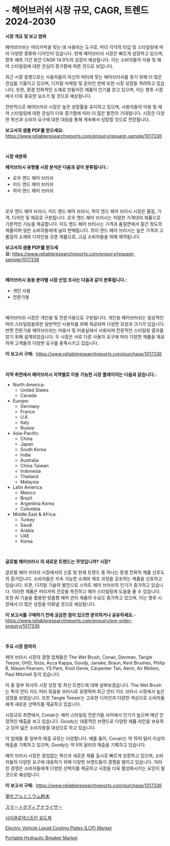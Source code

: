 <p><h1>- 헤어브러쉬 시장 규모, CAGR, 트렌드 2024-2030</h1></p><p><strong>시장 개요 및 보고 범위</strong></p>
<p><p>헤어브러쉬는 머리카락을 빗는 데 사용되는 도구로, 머리 각각의 타입 및 스타일링에 따라 다양한 종류와 디자인이 있습니다. 현재 헤어브러쉬 시장은 빠르게 성장하고 있으며, 향후 예측 기간 동안 CAGR 14.9%의 성장이 예상됩니다. 이는 소비자들의 미용 및 헤어 스타일링에 대한 관심이 증가함에 따른 것으로 보입니다.</p><p>최근 시장 동향으로는 사용자들이 자신의 머리에 맞는 헤어브러쉬를 찾기 위해 더 많은 관심을 기울이고 있으며, 디지털 마케팅 및 온라인 판매 또한 시장 성장을 격려하고 있습니다. 또한, 환경 친화적인 소재로 만들어진 제품이 인기를 얻고 있으며, 이는 향후 시장에서 더욱 중요한 요소가 될 것으로 예상됩니다.</p><p>전반적으로 헤어브러쉬 시장은 높은 성장률을 유지하고 있으며, 사용자들의 미용 및 헤어 스타일링에 대한 관심이 더욱 증가함에 따라 더 많은 발전이 기대됩니다. 시장은 다양한 혁신과 소비자 요구에 대한 대응을 통해 계속해서 성장할 것으로 전망됩니다.</p></p>
<p><strong>보고서의 샘플 PDF를 받으세요:</strong> <a href="https://www.reliableresearchreports.com/enquiry/request-sample/1017336">https://www.reliableresearchreports.com/enquiry/request-sample/1017336</a></p>
<p>&nbsp;</p>
<p><strong>시장 세분화</strong></p>
<p><strong>헤어브러시 유형별 시장 분석은 다음과 같이 분류됩니다.:</strong></p>
<p><ul><li>로우 엔드 헤어 브러쉬</li><li>미드 엔드 헤어 브러쉬</li><li>하이 엔드 헤어 브러쉬</li></ul></p>
<p>&nbsp;</p>
<p><p>로우 엔드 헤어 브러시, 미드 엔드 헤어 브러시, 하이 엔드 헤어 브러시 시장은 품질, 가격, 디자인 및 재료로 구분됩니다. 로우 엔드 헤어 브러시는 저렴한 가격대의 제품으로 기본적인 기능을 제공합니다. 미드 엔드 헤어 브러시는 가격과 품질면에서 중간 정도의 제품이며 일반 소비자들에게 널리 판매됩니다. 하이 엔드 헤어 브러시는 높은 가격과 고품질의 소재와 디자인을 갖춘 제품으로, 고급 소비자들을 위해 제작됩니다.</p></p>
<p><strong>보고서의 샘플 PDF를 받으세요:</strong>&nbsp;<a href="https://www.reliableresearchreports.com/enquiry/request-sample/1017336">https://www.reliableresearchreports.com/enquiry/request-sample/1017336</a></p>
<p>&nbsp;</p>
<p><strong> 헤어브러시 응용 분야별 시장 산업 조사는 다음과 같이 분류됩니다.:</strong></p>
<p><ul><li>개인 사용</li><li>전문가용</li></ul></p>
<p>&nbsp;</p>
<p><p>헤어브러쉬 시장은 개인용 및 전문가용으로 구분됩니다. 개인용 헤어브러쉬는 일상적인 머리 스타일링을위한 일반적인 사용자를 위해 제공되며 다양한 모양과 크기가 있습니다. 반면 전문가용 헤어브러쉬는 미용사 및 미용실에서 사용되며 전문적인 스타일링 결과를 얻기 위해 설계되었습니다. 두 시장은 서로 다른 사용자 요구에 따라 다양한 제품을 제공하여 고객들의 다양한 요구를 충족시키고 있습니다.</p></p>
<p><strong>이 보고서 구매:</strong>&nbsp; <a href="https://www.reliableresearchreports.com/purchase/1017336">https://www.reliableresearchreports.com/purchase/1017336</a></p>
<p>&nbsp;</p>
<p><strong>지역 측면에서 헤어브러시 지역별로 이용 가능한 시장 플레이어는 다음과 같습니다.:</strong></p>
<p><ul>
    <li>
        North America:
        <ul>
            <li>United States</li>
            <li>Canada</li>
        </ul>
    </li>
    <li>
        Europe:
        <ul>
            <li>Germany</li>
            <li>France</li>
            <li>U.K.</li>
            <li>Italy</li>
            <li>Russia</li>
        </ul>
    </li>
    <li>
        Asia-Pacific:
        <ul>
            <li>China</li>
            <li>Japan</li>
            <li>South Korea</li>
            <li>India</li>
            <li>Australia</li>
            <li>China Taiwan</li>
            <li>Indonesia</li>
            <li>Thailand</li>
            <li>Malaysia</li>
        </ul>
    </li>
    <li>
        Latin America:
        <ul>
            <li>Mexico</li>
            <li>Brazil</li>
            <li>Argentina Korea</li>
            <li>Colombia</li>
        </ul>
    </li>
    <li>
        Middle East & Africa:
        <ul>
            <li>Turkey</li>
            <li>Saudi</li>
            <li>Arabia</li>
            <li>UAE</li>
            <li>Korea</li>
        </ul>
    </li>
    </ul></p>
<p>&nbsp;</p>
<p><strong>글로벌 헤어브러시 의 새로운 트렌드는 무엇입니까? 시장?</strong></p>
<p><p>글로벌 헤어 브러쉬 시장에서의 신흥 및 현재 트렌드 중 하나는 환경 친화적 제품 선호도의 증가입니다. 소비자들은 지속 가능한 소재와 제조 과정을 강조하는 제품을 선호하고 있습니다. 또한, 디지털 기술의 발전으로 스마트 헤어 브러쉬의 인기가 증가하고 있습니다. 이러한 제품은 머리카락 건강을 촉진하고 헤어 스타일링에 도움을 줄 수 있습니다. 또한 AI 기술을 활용한 맞춤형 헤어 관리 제품의 수요도 증가하고 있으며, 이는 향후 시장에서 더 많은 성장을 이뤄낼 것으로 예상됩니다.</p></p>
<p><strong>이 보고서를 구매하기 전에 궁금한 점이 있으면 문의하거나 공유하세요.</strong>- <a href="https://www.reliableresearchreports.com/enquiry/pre-order-enquiry/1017336">https://www.reliableresearchreports.com/enquiry/pre-order-enquiry/1017336</a></p>
<p>&nbsp;</p>
<p><strong>주요 시장 참여자</strong></p>
<p><p>헤어 브러시 시장의 경쟁 업체들은 The Wet Brush, Conair, Denman, Tangle Teezer, GHD, Ibiza, Acca Kappa, Goody, Janeke, Braun, Kent Brushes, Philip B, Mason Pearson, YS Park, Knot Genie, Carpenter Tan, Aerin, Air Motion, Paul Mitchell 등이 있습니다.</p><p>이 중 일부 회사의 시장 성장 및 최신 트렌드에 대해 살펴보겠습니다. The Wet Brush는 특히 안티 키드 머리 묶음용 브러시로 유명하며 최근 안티 키드 브러시 시장에서 높은 성장을 보였습니다. 또한 Tangle Teezer는 고유한 디자인과 다양한 색상으로 소비자들에게 새로운 선택지를 제공하고 있습니다.</p><p>시장규모 측면에서, Conair는 헤어 스타일링 전문가들 사이에서 인기가 높으며 매년 안정적인 매출을 보고 있습니다. Goody는 대중적인 브랜드로 다양한 제품 라인을 보유하고 있어 넓은 소비자층을 대상으로 하고 있습니다.</p><p>이 업체들 중 일부의 매출 규모는 다양합니다. 예를 들어, Conair는 약 15억 달러 이상의 매출을 기록하고 있으며, Goody는 약 5억 달러의 매출을 기록하고 있습니다.</p><p>헤어 브러시 시장은 끊임없는 혁신과 새로운 제품 출시로 빠르게 성장하고 있으며, 소비자들의 다양한 요구에 대응하기 위해 다양한 브랜드들이 경쟁을 벌이고 있습니다. 이러한 경쟁은 소비자들에게 다양한 선택지를 제공하고 시장을 더욱 활성화시키는 요인이 될 것으로 예상됩니다.</p></p>
<p><strong>이 보고서 구매:</strong>&nbsp;&nbsp;<a href="https://www.reliableresearchreports.com/purchase/1017336">https://www.reliableresearchreports.com/purchase/1017336</a></p>
<p><p><a href="https://github.com/gfggqjbfys368009/Market-Research-Report-List-1/blob/main/309163816835.md">窒化アルミニウム粉末</a></p><p><a href="https://medium.com/@leonardgreene1/%E3%82%B9%E3%83%9E%E3%83%BC%E3%83%88%E3%83%9C%E3%83%87%E3%82%A3%E3%82%A2%E3%83%8A%E3%83%A9%E3%82%A4%E3%82%B6%E3%83%BC%E5%B8%82%E5%A0%B4%E8%AA%BF%E6%9F%BB%E3%83%AC%E3%83%9D%E3%83%BC%E3%83%88-%E3%81%9D%E3%81%AE%E6%AD%B4%E5%8F%B2%E3%81%A82024%E5%B9%B4%E3%81%8B%E3%82%892031%E5%B9%B4%E3%81%BE%E3%81%A7%E3%81%AE%E4%BA%88%E6%B8%AC-c62c177fd4c4">スマートボディアナライザー</a></p><p><a href="https://medium.com/@prestoniegand56562023/%EC%82%AC%EC%9D%B4%ED%81%B4%EB%A1%9C%EB%8D%B1%EC%8A%A4%ED%8A%B8%EB%A6%B0-%EC%9C%A0%EB%8F%84%EC%B2%B4-%EC%8B%9C%EC%9E%A5-%EB%A9%94%ED%8A%B8%EB%A6%AD%EC%8A%A4-%ED%95%B4%EB%8F%85-%EC%8B%9C%EC%9E%A5-%EC%A0%90%EC%9C%A0%EC%9C%A8-%ED%8A%B8%EB%A0%8C%EB%93%9C-%EB%B0%8F-%EC%84%B1%EC%9E%A5-%ED%8C%A8%ED%84%B4-73525106ae99">사이클로덱스트린 유도체</a></p><p><a href="https://issuu.com/reportprime-2/docs/electric-vehicle-liquid-cooling-plates-lcp-market-">Electric Vehicle Liquid Cooling Plates (LCP) Market</a></p><p><a href="https://view.publitas.com/reportprime-1/portable-hydraulic-breaker-market-size-growing-and-forecasted-for-period-from-2024-2031-and-provides-complete-market-analysis-of-this-market/">Portable Hydraulic Breaker Market</a></p></p>
